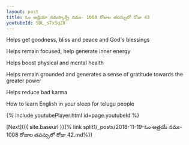 ```yaml
---
layout: post
title: ఓం అడ్రియా నమస్కార్త్రే నమః- 1008 రోజుల తపస్సులో రోజు 43
youtubeId: SDL_sTxSqZ8
---
```

 
 
Helps get goodness, bliss and peace and God's blessings
 
Helps remain focused, help generate inner energy 
 
Helps boost physical and mental health 
 
Helps remain grounded and generates a sense of gratitude towards the greater power 
 
Helps reduce bad karma
 
How to learn English in your sleep for telugu people
 
 
 
 


{% include youtubePlayer.html id=page.youtubeId %}
 
[Next]({{ site.baseurl }}{% link split1/_posts/2018-11-19-ఓం ఆత్రయే నమః- 1008 రోజుల తపస్సులో రోజు 42.md%})
 
